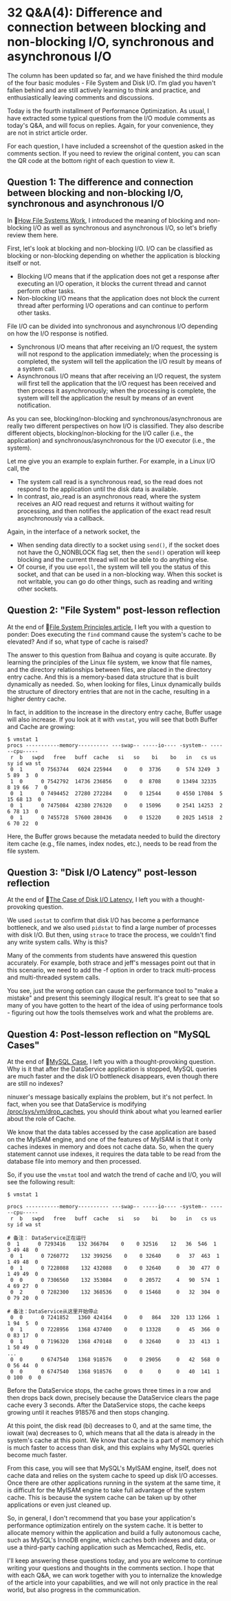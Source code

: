 # 32 Q&A(4): Difference and connection between blocking and non-blocking I/O, synchronous and asynchronous I/O

The column has been updated so far, and we have finished the third module of the four basic modules - File System and Disk I/O. I'm glad you haven't fallen behind and are still actively learning to think and practice, and enthusiastically leaving comments and discussions.

Today is the fourth installment of Performance Optimization. As usual, I have extracted some typical questions from the I/O module comments as today's Q&A, and will focus on replies. Again, for your convenience, they are not in strict article order.

For each question, I have included a screenshot of the question asked in the comments section. If you need to review the original content, you can scan the QR code at the bottom right of each question to view it.

## Question 1: The difference and connection between blocking and non-blocking I/O, synchronous and asynchronous I/O

In 🔗[How File Systems Work](https://time.geekbang.org/column/article/76876), I introduced the meaning of blocking and non-blocking I/O as well as synchronous and asynchronous I/O, so let's briefly review them here.

First, let's look at blocking and non-blocking I/O. I/O can be classified as blocking or non-blocking depending on whether the application is blocking itself or not.

- Blocking I/O means that if the application does not get a response after executing an I/O operation, it blocks the current thread and cannot perform other tasks.
- Non-blocking I/O means that the application does not block the current thread after performing I/O operations and can continue to perform other tasks.

File I/O can be divided into synchronous and asynchronous I/O depending on how the I/O response is notified.

- Synchronous I/O means that after receiving an I/O request, the system will not respond to the application immediately; when the processing is completed, the system will tell the application the I/O result by means of a system call.
- Asynchronous I/O means that after receiving an I/O request, the system will first tell the application that the I/O request has been received and then process it asynchronously; when the processing is complete, the system will tell the application the result by means of an event notification.

As you can see, blocking/non-blocking and synchronous/asynchronous are really two different perspectives on how I/O is classified. They also describe different objects, blocking/non-blocking for the I/O caller (i.e., the application) and synchronous/asynchronous for the I/O executor (i.e., the system).

Let me give you an example to explain further. For example, in a Linux I/O call, the

- The system call read is a synchronous read, so the read does not respond to the application until the disk data is available.
- In contrast, aio_read is an asynchronous read, where the system receives an AIO read request and returns it without waiting for processing, and then notifies the application of the exact read result asynchronously via a callback.

Again, in the interface of a network socket, the

- When sending data directly to a socket using `send()`, if the socket does not have the O_NONBLOCK flag set, then the `send()` operation will keep blocking and the current thread will not be able to do anything else.
- Of course, if you use `epoll`, the system will tell you the status of this socket, and that can be used in a non-blocking way. When this socket is not writable, you can go do other things, such as reading and writing other sockets.

## Question 2: "File System" post-lesson reflection

At the end of 🔗[File System Principles article](https://time.geekbang.org/column/article/76876), I left you with a question to ponder: Does executing the `find` command cause the system's cache to be elevated? And if so, what type of cache is raised?

The answer to this question from Baihua and coyang is quite accurate. By learning the principles of the Linux file system, we know that file names, and the directory relationships between files, are placed in the directory entry cache. And this is a memory-based data structure that is built dynamically as needed. So, when looking for files, Linux dynamically builds the structure of directory entries that are not in the cache, resulting in a higher dentry cache.

In fact, in addition to the increase in the directory entry cache, Buffer usage will also increase. If you look at it with `vmstat`, you will see that both Buffer and Cache are growing:

```shell
$ vmstat 1
procs -----------memory---------- ---swap-- -----io---- -system-- ------cpu-----
 r  b   swpd   free   buff  cache   si   so    bi    bo   in   cs us sy id wa st
 0  1      0 7563744   6024 225944    0    0  3736     0  574 3249  3  5 89  3  0
 1  0      0 7542792  14736 236856    0    0  8708     0 13494 32335  8 19 66  7  0
 0  1      0 7494452  27280 272284    0    0 12544     0 4550 17084  5 15 68 13  0
 0  1      0 7475084  42380 276320    0    0 15096     0 2541 14253  2  6 78 13  0
 0  1      0 7455728  57600 280436    0    0 15220     0 2025 14518  2  6 70 22  0
```

Here, the Buffer grows because the metadata needed to build the directory item cache (e.g., file names, index nodes, etc.), needs to be read from the file system.

## Question 3: "Disk I/O Latency" post-lesson reflection

At the end of 🔗[The Case of Disk I/O Latency](https://time.geekbang.org/column/article/78409), I left you with a thought-provoking question.

We used `iostat` to confirm that disk I/O has become a performance bottleneck, and we also used `pidstat` to find a large number of processes with disk I/O. But then, using `strace` to trace the process, we couldn't find any write system calls. Why is this?

Many of the comments from students have answered this question accurately. For example, both strace and jeff's messages point out that in this scenario, we need to add the -f option in order to track multi-process and multi-threaded system calls.

You see, just the wrong option can cause the performance tool to "make a mistake" and present this seemingly illogical result. It's great to see that so many of you have gotten to the heart of the idea of using performance tools - figuring out how the tools themselves work and what the problems are.

## Question 4: Post-lesson reflection on "MySQL Cases"

At the end of 🔗[MySQL Case](https://time.geekbang.org/column/article/78633), I left you with a thought-provoking question. Why is it that after the DataService application is stopped, MySQL queries are much faster and the disk I/O bottleneck disappears, even though there are still no indexes?

ninuxer's message basically explains the problem, but it's not perfect. In fact, when you see that DataService is modifying <ins>/proc/sys/vm/drop_caches</ins>, you should think about what you learned earlier about the role of Cache.

We know that the data tables accessed by the case application are based on the MyISAM engine, and one of the features of MyISAM is that it only caches indexes in memory and does not cache data. So, when the query statement cannot use indexes, it requires the data table to be read from the database file into memory and then processed.

So, if you use the `vmstat` tool and watch the trend of cache and I/O, you will see the following result:

```shell
$ vmstat 1

procs -----------memory---------- ---swap-- -----io---- -system-- ------cpu-----
 r  b   swpd   free   buff  cache   si   so    bi    bo   in   cs us sy id wa st

# 备注： DataService正在运行
0  1      0 7293416    132 366704    0    0 32516    12   36  546  1  3 49 48  0
 0  1      0 7260772    132 399256    0    0 32640     0   37  463  1  1 49 48  0
 0  1      0 7228088    132 432088    0    0 32640     0   30  477  0  1 49 49  0
 0  0      0 7306560    132 353084    0    0 20572     4   90  574  1  4 69 27  0
 0  2      0 7282300    132 368536    0    0 15468     0   32  304  0  0 79 20  0

# 备注：DataService从这里开始停止
 0  0      0 7241852   1360 424164    0    0   864   320  133 1266  1  1 94  5  0
 0  1      0 7228956   1368 437400    0    0 13328     0   45  366  0  0 83 17  0
 0  1      0 7196320   1368 470148    0    0 32640     0   33  413  1  1 50 49  0
...
 0  0      0 6747540   1368 918576    0    0 29056     0   42  568  0  0 56 44  0
 0  0      0 6747540   1368 918576    0    0     0     0   40  141  1  0 100  0  0
```

Before the DataService stops, the cache grows three times in a row and then drops back down, precisely because the DataService clears the page cache every 3 seconds. After the DataService stops, the cache keeps growing until it reaches 918576 and then stops changing.

At this point, the disk read (bi) decreases to 0, and at the same time, the iowait (wa) decreases to 0, which means that all the data is already in the system's cache at this point. We know that cache is a part of memory which is much faster to access than disk, and this explains why MySQL queries become much faster.

From this case, you will see that MySQL's MyISAM engine, itself, does not cache data and relies on the system cache to speed up disk I/O accesses. Once there are other applications running in the system at the same time, it is difficult for the MyISAM engine to take full advantage of the system cache. This is because the system cache can be taken up by other applications or even just cleaned up.

So, in general, I don't recommend that you base your application's performance optimization entirely on the system cache. It is better to allocate memory within the application and build a fully autonomous cache, such as MySQL's InnoDB engine, which caches both indexes and data, or use a third-party caching application such as Memcached, Redis, etc.

I'll keep answering these questions today, and you are welcome to continue writing your questions and thoughts in the comments section. I hope that with each Q&A, we can work together with you to internalize the knowledge of the article into your capabilities, and we will not only practice in the real world, but also progress in the communication.